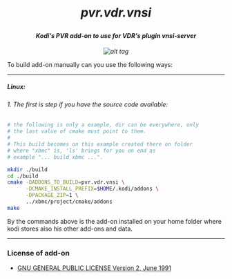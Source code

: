 # *<p align="center">pvr.vdr.vnsi</p>*
#### *<p align="center">Kodi's PVR add-on to use for VDR's plugin vnsi-server</p>*
*<p align="center">![alt tag](https://raw.githubusercontent.com/kodi-pvr/pvr.vdr.vnsi/master/pvr.vdr.vnsi/icon.png)</p>*

To build add-on manually can you use the following ways:

--------------------

##### Linux:

###### 1. The first is step if you have the source code available:
```bash
# the following is only a example, dir can be everywhere, only 
# the last value of cmake must point to them.
#
# This build becomes on this example created there on folder 
# where "xbmc" is, 'ls' brings for you on end as 
# example "... build xbmc ...".

mkdir ./build
cd ./build
cmake -DADDONS_TO_BUILD=pvr.vdr.vnsi \
      -DCMAKE_INSTALL_PREFIX=$HOME/.kodi/addons \
      -DPACKAGE_ZIP=1 \
      ../xbmc/project/cmake/addons
make
```
By the commands above is the add-on installed on your home folder where kodi stores also his other add-ons and data.

-------------
### License of add-on
- [GNU GENERAL PUBLIC LICENSE Version 2, June 1991](https://github.com/AlwinEsch/pvr.vdr.vnsi/raw/master/LICENSE.GPL)
